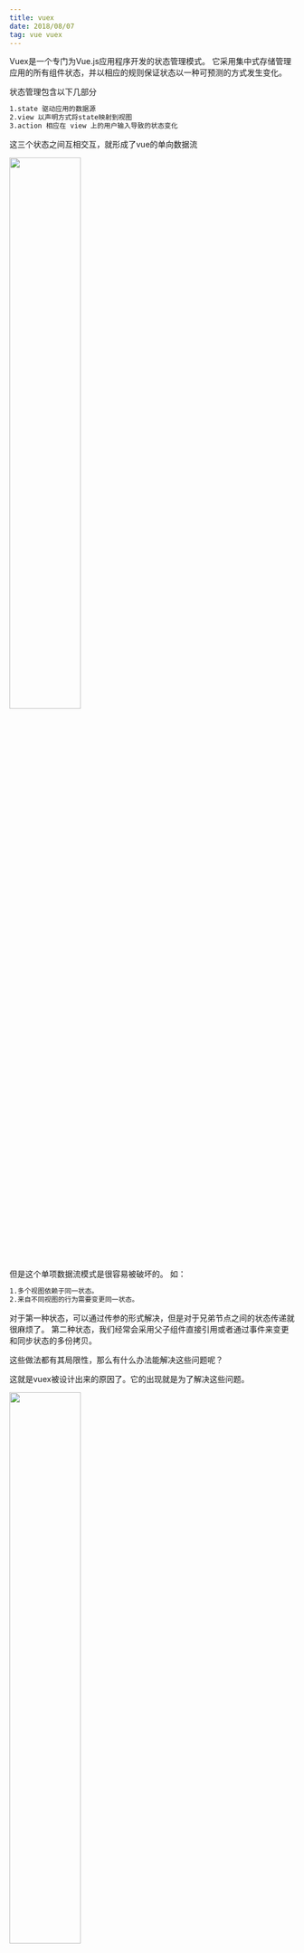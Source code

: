 ```yaml
---
title: vuex
date: 2018/08/07
tag: vue vuex
---
```


Vuex是一个专门为Vue.js应用程序开发的状态管理模式。
它采用集中式存储管理应用的所有组件状态，并以相应的规则保证状态以一种可预测的方式发生变化。

状态管理包含以下几部分
```html
1.state 驱动应用的数据源
2.view 以声明方式将state映射到视图
3.action 相应在 view 上的用户输入导致的状态变化
```

这三个状态之间互相交互，就形成了vue的单向数据流

<img src="https://vuex.vuejs.org/flow.png" width="50%" height="50%">

但是这个单项数据流模式是很容易被破坏的。
如：
```html
1.多个视图依赖于同一状态。
2.来自不同视图的行为需要变更同一状态。
```

对于第一种状态，可以通过传参的形式解决，但是对于兄弟节点之间的状态传递就很麻烦了。
第二种状态，我们经常会采用父子组件直接引用或者通过事件来变更和同步状态的多份拷贝。

这些做法都有其局限性，那么有什么办法能解决这些问题呢？


这就是vuex被设计出来的原因了。它的出现就是为了解决这些问题。

<img src="https://vuex.vuejs.org/vuex.png" width="50%" height="50%">

### 核心概念

```html
state：vuex使用单一状态树，一个对象包含了全部应用层级的状态，是唯一数据源。
```
由于vuex的状态是存储是响应式的，从store实例中读取状态，最简单的方法就是在计算属性中返回某个状态。


除此之外，vue 还通过store选项，提供了一种机制，将状态从根组件 注入到每一个子组件。
```javascript

import Vue from 'vue'
import Vuex from 'vuex'
import * as actions from './actions'
import * as getters from './getters'
import state from './state'
import mutations from './mutations'

Vue.use(Vuex)

const debug = process.env.NODE_ENV !== 'production'

let store = new Vuex.Store({
  actions,
  getters,
  state,
  mutations,
})


const app = new Vue({
  el: '#app',
  store, // 把 store 对象提供给 “store” 选项，这可以把 store 的实例注入所有的子组件
  components: { Counter },
  template: `
    <div class="app">
      <counter></counter>
    </div>
  `
})
```
通过在根实例中注册store选项，该store实例会注入到根组件下所有子组件中
子组件能通过 this.$store 访问到。

```html
getter： 通过getter获取属性，可以在获取state的时候对属性进行过滤或者计算。
```
getter的返回值跟计算属性一样，会被缓存，只有当依赖属性变化的时候才会重新计算，可以看做是store的计算属性。
getter可以返回一个函数，来实现给getter传参。
当getter返回的是一个函数的时候，通过方法访问的时候，每次都会去进行调用，不会缓存结果。


```html
mutation：更改vuex中store状态的唯一方法就是提交mutation
```
vuex中的mutation类似于事件
每个mutation都有一个字符串 事件类型（type）和一个回调函数（handler）
这个回调函数就是我们实际进行状态更改的地方，它接受一个state作为第一个参数。

定义一个mutation
```javascript
const store = new Vuex.Store({
  state: {
    count: 1
  },
  mutations: {
    increment (state, n) {
      // 变更状态
      state.count++
    }
  }
})
```

调用一个mutation
```javascript
// 字符串的方式调用
store.commit('increment', n)

// 对象的方式调用cc
store.commit({
  type: 'increment',
  amount: 10
  ... // 更多字段
})
```
第二个参数‘n’叫做载荷，通常情况n是一个对象，这样方便传更多的参数。

特别注意：mutation必须是同步函数。
那么如果是异步请求怎么办呢？

此时，就需要用到另一个核心概念Action了


```html
action：action和mutation类型，区别在于，action是提交一个mutation而直接变更状态。
```
action可以包含任意异步操作。

Action 函数接受一个与 store 实例具有相同方法和属性的 context 对象作为参数。
context可以有commit、state、getters、
因此，可以直接通过参数调用commit触发mutation。
```javascript
// 定义一个action
actions: {
  incrementAsync ({ commit }) {
    setTimeout(() => {
      commit('increment')
    }, 1000)
  }
}

// 调用一个action action也支持荷载，支持对象和字符串的方式传参
// 以载荷形式分发
store.dispatch('incrementAsync', {
  amount: 10
})

// 以对象形式分发
store.dispatch({
  type: 'incrementAsync',
  amount: 10
})
```

store.dispatch可以处理被触发action的处理函数返回的Promise，并且 store.dispatch仍旧返回Promise
```javascript
// 定义异步的action
actions: {
  actionA ({ commit }) {
    return new Promise((resolve, reject) => {
      setTimeout(() => {
        commit('someMutation')
        resolve()
      }, 1000)
    })
  }
}

// dispatch一个promise
store.dispatch('actionA').then(() => {
  // ...
})
```

```html
module：将store分割成模块，每个模块拥有自己的state、mutation、action、getter、嵌套子模块等。这个模块就是module
```
如果store非常大的时候，非常不好管理，这时候就可以将其分割为小的module了。


```javascript
const moduleA = {
  state: { ... },
  mutations: { ... },
  actions: { ... },
  getters: { ... }
}

const moduleB = {
  state: { ... },
  mutations: { ... },
  actions: { ... }
}

const store = new Vuex.Store({
  modules: {
    a: moduleA,
    b: moduleB
  }
})

store.state.a // -> moduleA 的状态
store.state.b // -> moduleB 的状态
```
对于模块内部的 mutation 和 getter，接收的第一个参数是模块的局部状态对象。
对于模块内部的 action，局部状态通过 context.state 暴露出来，根节点状态则为 context.rootState
对于模块内部的 getter，根节点状态会作为第三个参数暴露出来

#### 模块命名空间
默认情况下，模块内部的 action、mutation 和 getter 是注册在全局命名空间的——这样使得多个模块能够对同一 mutation 或 action 作出响应。
如果希望你的模块具有更高的封装度和复用性，你可以通过添加 namespaced: true 的方式使其成为带命名空间的模块
```javascript
const store = new Vuex.Store({
  modules: {
    account: {
      namespaced: true, // 待命名空间的模块，（命名空间控制属性会继承）
    }
  }
})
```

### 传送门
https://vuex.vuejs.org/zh/


















